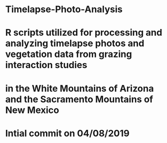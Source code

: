 # Timelapse-Photo-Analysis
# R scripts utilized for processing and analyzing timelapse photos and vegetation data from grazing interaction studies
# in the White Mountains of Arizona and the Sacramento Mountains of New Mexico
# Intial commit on 04/08/2019


